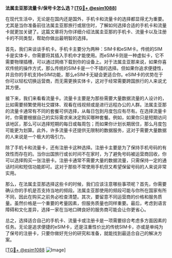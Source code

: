 **法属圭亚那流量卡/保号卡怎么选？[[TG💪+ @esim1088](https://t.me/s/esim1088)]**

在现代生活中，无论是在国内还是国外，手机卡和流量卡的选择都显得尤为重要。尤其是当你准备前往法属圭亚那旅行或居住时，了解如何选择合适的手机卡和流量卡就更加关键了。这篇文章将为你详细介绍法属圭亚那的手机卡、流量卡以及注册卡的不同类型，帮助你做出最明智的选择。

首先，我们来谈谈手机卡。手机卡主要分为两种：SIM卡和eSIM卡。传统的SIM卡是实体卡，你需要将其插入手机中才能使用。而eSIM卡则是一种虚拟卡，它不需要物理插槽，可以通过网络下载到你的设备上。对于法属圭亚那来说，如果你喜欢传统的操作方式，那么传统的SIM卡是一个不错的选择。但如果你追求便捷性，并且你的手机支持eSIM功能，那么eSIM卡无疑会更适合你。eSIM卡的优势在于你可以轻松切换运营商，而无需更换实体卡，这对于经常需要跨国旅行的人来说尤其方便。

接下来，我们来看看流量卡。流量卡主要是为那些需要大量数据流量的人设计的，比如需要频繁使用社交媒体、观看在线视频或是进行远程办公的人群。法属圭亚那的流量卡通常有不同的套餐可供选择，从每日包到月度包应有尽有。在选择流量卡时，你需要根据自己的实际需求来决定购买哪种套餐。例如，如果你只是短期访问该地区，那么可以选择短期的每日或每周包；而如果你计划长期居住，那么月度包可能更为划算。此外，许多流量卡还提供无限制的数据服务，这对于需要大量数据的人来说是一个极大的吸引力。

除了手机卡和流量卡，还有注册卡这种选择。注册卡主要是为了保持手机号码的有效性而存在的。当你出国旅行或长时间不在家时，为了避免号码被运营商回收，你可以选择购买一张注册卡。注册卡通常不需要大量的数据流量，只需保持一定的通话时间和短信功能即可。这对于那些不常使用手机但又希望保留号码的人来说非常实用。

那么，在法属圭亚那选择这些卡的时候，我们应该注意哪些事项呢？首先，你需要确认你的手机是否支持当地的频段。法属圭亚那使用的频段可能与你所在国家有所不同，因此在购买之前务必检查清楚。其次，要留意不同运营商的价格和服务质量。虽然价格是一个重要的考量因素，但服务质量也同样重要。最后，考虑到语言障碍和文化差异，选择一家在当地口碑良好的服务商可能会让你更省心。

总之，选择适合自己的手机卡、流量卡或注册卡是一项需要综合考虑多方面因素的任务。无论是追求便捷的eSIM卡，还是注重性价比的传统SIM卡，亦或是单纯为了保号的注册卡，只要你做好充分的研究和准备，就能找到最适合自己的解决方案。

[[TG💪+ @esim1088](https://t.me/s/esim1088) ![Image](https://i.postimg.cc/4NQfJmqS/Snipaste-2025-05-13-00-14-12.png)]